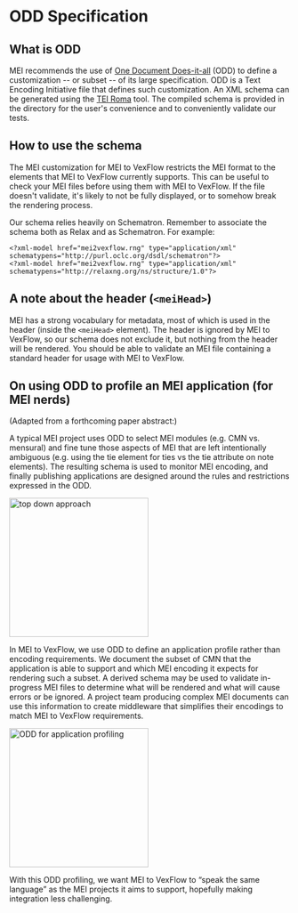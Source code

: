 # ODD Specification

## What is ODD

MEI recommends the use of [One Document Does-it-all](http://www.tei-c.org/Guidelines/Customization/odds.xml) (ODD) to define a customization -- or subset -- of its large specification. ODD is a Text Encoding Initiative file that defines such customization. An XML schema can be generated using the [TEI Roma](https://github.com/TEIC/Roma) tool. The compiled schema is provided in the directory for the user's convenience and to conveniently validate our tests. 

## How to use the schema

The MEI customization for MEI to VexFlow restricts the MEI format to the elements that MEI to VexFlow currently supports. This can be useful to check your MEI files before using them with MEI to VexFlow. If the file doesn't validate, it's likely to not be fully displayed, or to somehow break the rendering process.

Our schema relies heavily on Schematron. Remember to associate the schema both as Relax and as Schematron. For example:

```
<?xml-model href="mei2vexflow.rng" type="application/xml" schematypens="http://purl.oclc.org/dsdl/schematron"?>
<?xml-model href="mei2vexflow.rng" type="application/xml" schematypens="http://relaxng.org/ns/structure/1.0"?>
```

## A note about the header (`<meiHead>`)

MEI has a strong vocabulary for metadata, most of which is used in the header (inside the `<meiHead>` element). The header is ignored by MEI to VexFlow, so our schema does not exclude it, but nothing from the header will be rendered. You should be able to validate an MEI file containing a standard header for usage with MEI to VexFlow.

## On using ODD to profile an MEI application (for MEI nerds)

(Adapted from a forthcoming paper abstract:)

A typical MEI project uses ODD to select MEI modules (e.g. CMN vs. mensural) and fine tune those aspects of MEI that are left intentionally ambiguous (e.g. using the tie element for ties vs the tie attribute on note elements).
The resulting schema is used to monitor MEI encoding, and finally publishing applications are designed around the rules and restrictions expressed in the ODD.

<img alt="top down approach" src="https://writelatex.s3.amazonaws.com/filepicker/T2ngqfGiTrudmlRNpXes_GSoC%20paper%20top-down.png" width="250"/>

In MEI to VexFlow, we use ODD to define an application profile rather than encoding requirements. We document the subset of CMN that the application is able to support and which MEI encoding it expects for rendering such a subset. A derived schema may be used to validate in-progress MEI files to determine what will be rendered and what will cause errors or be ignored. A project team producing complex MEI documents can use this information to create middleware that simplifies their encodings to match MEI to VexFlow requirements.

<img alt="ODD for application profiling" src="https://writelatex.s3.amazonaws.com/filepicker/miBlFy4RSqfmg3l64A8x_ODD_app-profile.png" width="250"/>

With this ODD profiling, we want MEI to VexFlow to “speak the same language” as the MEI projects it aims to support, hopefully making integration less challenging.